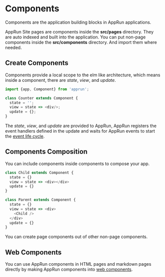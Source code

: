 # Components

Components are the application building blocks in AppRun applications.

AppRun Site pages are components inside the **src/pages** directory. They are auto indexed and built into the application. You can put non-page components inside the **src/components** directory. And import them where needed.

## Create Components

Components provide a local scope to the elm like architecture, which means inside a component, there are _state_, _view_, and _update_.

```javascript
import {app, Component} from 'apprun';

class Counter extends Component {
  state = '';
  view = state => <div/>;
  update = {};
}
```

The _state_, _view_, and _update_ are provided to AppRun, AppRun registers the event handlers defined in the update and waits for AppRun events to start the [event life cycle](https://apprun.js.org/docs/index.html#/04-architecture#apprun-event-life-cycle).


## Components Composition

You can include components inside components to compose your app.

```javascript
class Child extends Component {
  state = {}
  view = state => <div></div>
  update = {}
}

class Parent extends Component {
  state = {}
  view = state => <div>
    <Child />
  </div>
  update = {}
}
```

You can create page components out of other non-page components.

## Web Components

You can use AppRun components in HTML pages and markdown pages directly by making AppRun components into [web components](#web-components).
